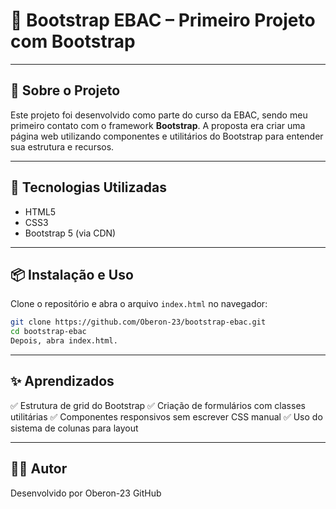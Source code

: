 # 🎯 Bootstrap EBAC – Primeiro Projeto com Bootstrap

--- 

## 📌 Sobre o Projeto  
Este projeto foi desenvolvido como parte do curso da EBAC, sendo meu primeiro contato com o framework **Bootstrap**. A proposta era criar uma página web utilizando componentes e utilitários do Bootstrap para entender sua estrutura e recursos.

---

## 🚀 Tecnologias Utilizadas  
- HTML5  
- CSS3  
- Bootstrap 5 (via CDN)

---

## 📦 Instalação e Uso  
Clone o repositório e abra o arquivo `index.html` no navegador:

```bash
git clone https://github.com/Oberon-23/bootstrap-ebac.git
cd bootstrap-ebac
Depois, abra index.html.
```
---

## ✨ Aprendizados
✅ Estrutura de grid do Bootstrap
✅ Criação de formulários com classes utilitárias
✅ Componentes responsivos sem escrever CSS manual
✅ Uso do sistema de colunas para layout

---

## 👨‍💻 Autor
Desenvolvido por Oberon-23
GitHub
